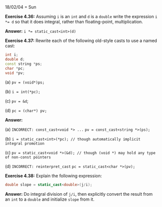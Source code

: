 18/02/04 = Sun

**Exercise 4.36:** Assuming `i` is an `int` and `d` is a `double` write the expression `i *= d` so that it does integral, rather than floating-point, multiplication.

**Answer:** `i *= static_cast<int>(d)`

**Exercise 4.37:** Rewrite each of the following old-style casts to use a named cast:

```c++
int i;
double d;
const string *ps;
char *pc;
void *pv;
```

(a) `pv = (void*)ps;`

(b) `i = int(*pc);`

(c) `pv = &d`;

(d) `pc = (char*) pv;`

**Answer:** 

(a) `INCORRECT: const_cast<void *> ...`  `pv = const_cast<string *>(ps);`

(b) `i = static_cast<int>(*pc); // though automatically implicit integral promotion`

(c) `pv = static_cast<void *>(&d); // though (void *) may hold any type of non-const pointers`

(d) `INCORRECT: reinterpret_cast` `pc = static_cast<char *>(pv);` 

**Exercise 4.38:** Explain the following expression:

```c++
double slope = static_cast<double>(j/i);
```

**Answer:** Do integral division of `j/i`, then explicitly convert the result from an `int` to a `double` and initialize `slope` from it.